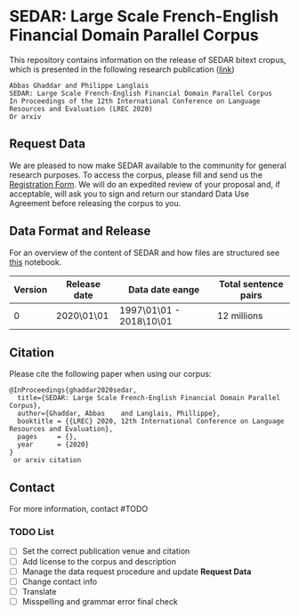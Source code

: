 SEDAR: Large Scale French-English Financial Domain Parallel Corpus
==================================================================

This repository contains information on the release of SEDAR bitext cropus, which is presented in the following research publication ([link](http://link_to_paper))

    Abbas Ghaddar and Philippe Langlais 
    SEDAR: Large Scale French-English Financial Domain Parallel Corpus
    In Proceedings of the 12th International Conference on Language Resources and Evaluation (LREC 2020) 
    Or arxiv

## Request Data

We are pleased to now make SEDAR available to the community for general research purposes. To access the corpus, please fill and send us the [Registration Form](http://link_to_online_or_msword_regform).  We will do an expedited review of your proposal and, if acceptable, will ask you to sign and return our standard Data Use Agreement before releasing the corpus to you. 

## Data Format and Release
For an overview of the content of SEDAR and how files are structured see [this](demo_sedar.ipynb) notebook.

|  Version | Release date  | Data date eange | Total sentence pairs  |
|---|---|---|---|
| 0  | 2020\01\01  | 1997\01\01 - 2018\10\01  | 12 millions  |

## Citation

Please cite the following paper when using our corpus: 

```
@InProceedings{ghaddar2020sedar,
  title={SEDAR: Large Scale French-English Financial Domain Parallel Corpus},
  author={Ghaddar, Abbas	and Langlais, Phillippe},
  booktitle = {{LREC} 2020, 12th International Conference on Language Resources and Evaluation},
  pages     = {},
  year      = {2020}
}
 or arxiv citation
```

## Contact
For more information, contact #TODO

### TODO List

- [ ] Set the correct publication venue and citation
- [ ] Add license to the corpus and description
- [ ] Manage the data request procedure and update **Request Data**
- [ ] Change contact info
- [ ] Translate
- [ ] Misspelling and grammar error final check
